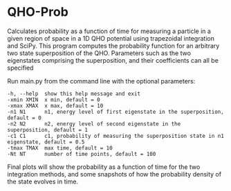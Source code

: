 # QHO-Prob
Calculates probability as a function of time for measuring a particle in a given region of space in a 1D QHO potential using trapezoidal integration and SciPy. This program computes the probability function for an arbitrary two state superposition of the QHO. Parameters such as the two eigenstates comprising the superposition, and their coefficients can all be specified 

Run main.py from the command line with the optional parameters:

	-h, --help  show this help message and exit
	-xmin XMIN  x min, default = 0
	-xmax XMAX  x max, default = 10 
	-n1 N1      n1, energy level of first eigenstate in the superposition, default = 0 
	-n2 N2      n2, energy level of second eigenstate in the superposition, default = 1  
	-c1 C1      c1, probability of measuring the superposition state in n1 eigenstate, default = 0.5  
	-tmax TMAX  max time, default = 10 
	-Nt NT      number of time points, default = 100
 
Final plots will show the probability as a function of time for the two integration methods, and some snapshots of how the probability density of the state evolves in time. 
